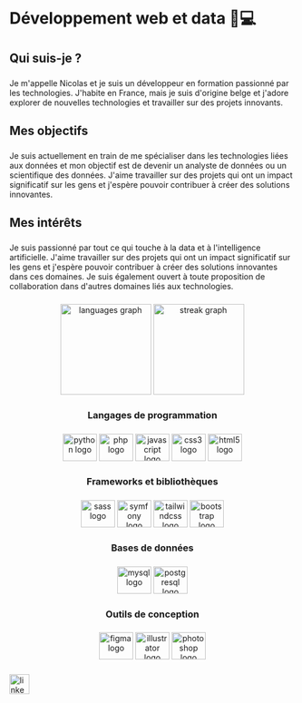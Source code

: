 <h1 align="left">Développement web et data 🤖💻</h1>

###

<p align="left"></p>

###

<h2 align="left">Qui suis-je ?</h2> 

###

<p align="left">Je m'appelle Nicolas et je suis un développeur en formation passionné par les technologies. J'habite en France, mais je suis d'origine belge et j'adore explorer de nouvelles technologies et travailler sur des projets innovants.</p>

###

<h2 align="left">Mes objectifs</h2>

###

<p align="left">Je suis actuellement en train de me spécialiser dans les technologies liées aux données et mon objectif est de devenir un analyste de données ou un scientifique des données. J'aime travailler sur des projets qui ont un impact significatif sur les gens et j'espère pouvoir contribuer à créer des solutions innovantes.</p>

###

<h2 align="left">Mes intérêts</h2>

###

<p align="left">Je suis passionné par tout ce qui touche à la data et à l'intelligence artificielle. J'aime travailler sur des projets qui ont un impact significatif sur les gens et j'espère pouvoir contribuer à créer des solutions innovantes dans ces domaines. Je suis également ouvert à toute proposition de collaboration dans d'autres domaines liés aux technologies.</p>

###

<div align="center">
  <img src="https://github-readme-stats.vercel.app/api/top-langs?username=nicolasODT&locale=en&hide_title=true&layout=compact&card_width=320&langs_count=8&theme=dracula&hide_border=false&order=2" height="160" alt="languages graph"  />
  <img src="https://streak-stats.demolab.com?user=nicolasODT&locale=en&mode=weekly&theme=dracula&hide_border=false&border_radius=5&date_format=j M[ Y]&order=3" height="160" alt="streak graph"  />
</div>

###

<h3 align="center">Langages de programmation</h3>

###

<div align="center">
  <img src="https://cdn.jsdelivr.net/gh/devicons/devicon/icons/python/python-original.svg" height="48" width="60" alt="python logo"  />
  <img src="https://cdn.jsdelivr.net/gh/devicons/devicon/icons/php/php-original.svg" height="48" width="60" alt="php logo"  />
  <img src="https://cdn.jsdelivr.net/gh/devicons/devicon/icons/javascript/javascript-original.svg" height="48" width="60" alt="javascript logo"  />
  <img src="https://cdn.jsdelivr.net/gh/devicons/devicon/icons/css3/css3-original.svg" height="48" width="60" alt="css3 logo"  />
  <img src="https://cdn.jsdelivr.net/gh/devicons/devicon/icons/html5/html5-original.svg" height="48" width="60" alt="html5 logo"  />
</div>

###

<h3 align="center">Frameworks et bibliothèques</h3>

###

<div align="center">
  <img src="https://cdn.jsdelivr.net/gh/devicons/devicon/icons/sass/sass-original.svg" height="48" width="60" alt="sass logo"  />
  <img src="https://cdn.jsdelivr.net/gh/devicons/devicon/icons/symfony/symfony-original.svg" height="48" width="60" alt="symfony logo"  />
  <img src="https://cdn.jsdelivr.net/gh/devicons/devicon/icons/tailwindcss/tailwindcss-original-wordmark.svg" height="48" width="60" alt="tailwindcss logo"  />
  <img src="https://cdn.jsdelivr.net/gh/devicons/devicon/icons/bootstrap/bootstrap-original.svg" height="48" width="60" alt="bootstrap logo"  />
</div>

###

<h3 align="center">Bases de données</h3>

###

<div align="center">
  <img src="https://cdn.jsdelivr.net/gh/devicons/devicon/icons/mysql/mysql-original.svg" height="48" width="60" alt="mysql logo"  />
  <img src="https://cdn.jsdelivr.net/gh/devicons/devicon/icons/postgresql/postgresql-original.svg" height="48" width="60" alt="postgresql logo"  />
</div>

###

<h3 align="center">Outils de conception</h3>

###

<div align="center">
  <img src="https://cdn.jsdelivr.net/gh/devicons/devicon/icons/figma/figma-original.svg" height="48" width="60" alt="figma logo"  />
  <img src="https://cdn.jsdelivr.net/gh/devicons/devicon/icons/illustrator/illustrator-plain.svg" height="48" width="60" alt="illustrator logo"  />
  <img src="https://cdn.jsdelivr.net/gh/devicons/devicon/icons/photoshop/photoshop-plain.svg" height="48" width="60" alt="photoshop logo"  />
</div>

###

<div align="left">
  <a href="https://www.linkedin.com/in/nicoterwagne/" target="_blank">
    <img src="https://img.shields.io/static/v1?message=LinkedIn&logo=linkedin&label=&color=0077B5&logoColor=white&labelColor=&style=for-the-badge" height="35" alt="linkedin logo"  />
  </a>
</div>
